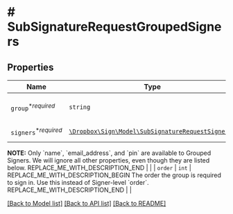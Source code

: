 # # SubSignatureRequestGroupedSigners



## Properties

Name | Type | Description | Notes
------------ | ------------- | ------------- | -------------
| `group`<sup>*_required_</sup> | ```string``` | REPLACE_ME_WITH_DESCRIPTION_BEGIN The name of the group. REPLACE_ME_WITH_DESCRIPTION_END |  |
| `signers`<sup>*_required_</sup> | [```\Dropbox\Sign\Model\SubSignatureRequestSigner[]```](SubSignatureRequestSigner.md) | REPLACE_ME_WITH_DESCRIPTION_BEGIN Signers belonging to this Group.

**NOTE:** Only &#x60;name&#x60;, &#x60;email_address&#x60;, and &#x60;pin&#x60; are available to Grouped Signers. We will ignore all other properties, even though they are listed below. REPLACE_ME_WITH_DESCRIPTION_END |  |
| `order` | ```int``` | REPLACE_ME_WITH_DESCRIPTION_BEGIN The order the group is required to sign in. Use this instead of Signer-level &#x60;order&#x60;. REPLACE_ME_WITH_DESCRIPTION_END |  |

[[Back to Model list]](../../README.md#models) [[Back to API list]](../../README.md#endpoints) [[Back to README]](../../README.md)
